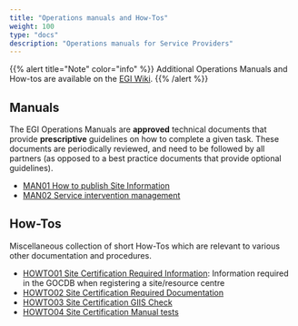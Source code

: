 ```yaml
---
title: "Operations manuals and How-Tos"
weight: 100
type: "docs"
description: "Operations manuals for Service Providers"
---
```


{{% alert title="Note" color="info" %}} Additional Operations Manuals and
How-tos are available on the
[EGI Wiki](https://wiki.egi.eu/wiki/Operations_Manuals). {{% /alert %}}

## Manuals

The EGI Operations Manuals are **approved** technical documents that provide
**prescriptive** guidelines on how to complete a given task. These documents are
periodically reviewed, and need to be followed by all partners (as opposed to a
best practice documents that provide optional guidelines).

- [MAN01 How to publish Site Information](./man01_how_to_publish_site_information)
- [MAN02 Service intervention management](./man02_service_intervention_management)

## How-Tos

Miscellaneous collection of short How-Tos which are relevant to various other
documentation and procedures.

- [HOWTO01 Site Certification Required Information](./howto01_site_certification_required_information):
  Information required in the GOCDB when registering a site/resource centre
- [HOWTO02 Site Certification Required Documentation](./howto02_site_certification_required_documentation)
- [HOWTO03 Site Certification GIIS Check](./howto03_site_certificatoin_giis_check)
- [HOWTO04 Site Certification Manual tests](https://wiki.egi.eu/wiki/HOWTO04_Site_Certification_Manual_tests)
